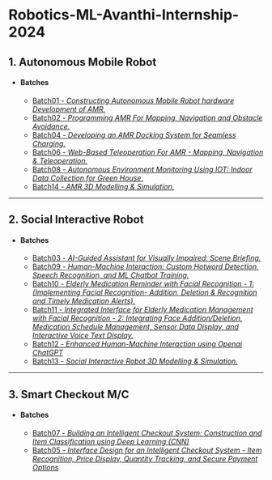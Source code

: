 # Robotics-ML-Avanthi-Internship-2024

## 1. Autonomous Mobile Robot

- #### Batches
  - [Batch01 - _Constructing Autonomous Mobile Robot hardware Development of AMR._](https://github.com/botforge-robotics/robotics-ml-avanthi-training-2024/batch01)
  - [Batch02 - _Programming AMR For Mapping, Navigation and Obstacle Avoidance._](https://github.com/botforge-robotics/robotics-ml-avanthi-training-2024/batch02)
  - [Batch04 - _Developing an AMR Docking System for Seamless Charging._](https://github.com/botforge-robotics/robotics-ml-avanthi-training-2024/batch04)
  - [Batch06 - _Web-Based Teleoperation For AMR - Mapping, Navigation & Teleoperation._](https://github.com/botforge-robotics/robotics-ml-avanthi-training-2024/batch06)
  - [Batch08 - _Autonomous Environment Monitoring Using IOT: Indoor Data Collection for Green House._](https://github.com/botforge-robotics/robotics-ml-avanthi-training-2024/batch08)
  - [Batch14 - _AMR 3D Modelling & Simulation._](https://github.com/botforge-robotics/robotics-ml-avanthi-training-2024/batch14)

---

## 2. Social Interactive Robot

- #### Batches
  - [Batch03 - _AI-Guided Assistant for Visually Impaired: Scene Briefing._](https://github.com/botforge-robotics/robotics-ml-avanthi-training-2024/batch03)
  - [Batch09 - _Human-Machine Interaction: Custom Hotword Detection, Speech Recognition, and ML Chatbot Training._](https://github.com/botforge-robotics/robotics-ml-avanthi-training-2024/batch09)
  - [Batch10 - _Elderly Medication Reminder with Facial Recognition - 1: (Implementing Facial Recognition- Addition, Deletion & Recognition and Timely Medication Alerts)._](https://github.com/botforge-robotics/robotics-ml-avanthi-training-2024/batch10)
  - [Batch11 - _Integrated Interface for Elderly Medication Management with Facial Recognition - 2: Integrating Face Addition/Deletion, Medication Schedule Management, Sensor Data Display, and Interactive Voice Text Display._](https://github.com/botforge-robotics/robotics-ml-avanthi-training-2024/batch11)
  - [Batch12 - _Enhanced Human-Machine Interaction using Openai ChatGPT_](https://github.com/botforge-robotics/robotics-ml-avanthi-training-2024/batch12)
  - [Batch13 - _Social Interactive Robot 3D Modelling & Simulation._](https://github.com/botforge-robotics/robotics-ml-avanthi-training-2024/batch13)

---

## 3. Smart Checkout M/C

- #### Batches
  - [Batch07 - _Building an Intelligent Checkout System: Construction and Item Classification using Deep Learning (CNN)_](https://github.com/botforge-robotics/robotics-ml-avanthi-training-2024/batch07)
  - [Batch05 - _Interface Design for an Intelligent Checkout System - Item Recognition, Price Display, Quantity Tracking, and Secure Payment Options_](https://github.com/botforge-robotics/robotics-ml-avanthi-training-2024/batch05)
